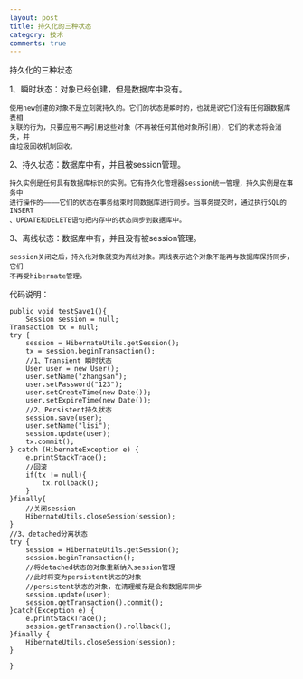 ```yaml
---
layout: post
title: 持久化的三种状态
category: 技术
comments: true
---
```


持久化的三种状态





  1、瞬时状态：对象已经创建，但是数据库中没有。  
  
    使用new创建的对象不是立刻就持久的。它们的状态是瞬时的，也就是说它们没有任何跟数据库表相
    关联的行为，只要应用不再引用这些对象（不再被任何其他对象所引用），它们的状态将会消失，并
    由垃圾回收机制回收。  
  2、持久状态：数据库中有，并且被session管理。
  
    持久实例是任何具有数据库标识的实例。它有持久化管理器session统一管理，持久实例是在事务中
    进行操作的————它们的状态在事务结束时同数据库进行同步。当事务提交时，通过执行SQL的INSERT
    、UPDATE和DELETE语句把内存中的状态同步到数据库中。  
  3、离线状态：数据库中有，并且没有被session管理。  
  
    session关闭之后，持久化对象就变为离线对象。离线表示这个对象不能再与数据库保持同步，它们
    不再受hibernate管理。    
    
代码说明：  

    public void testSave1(){
    	Session session = null;
	Transaction tx = null;
	try {
		session = HibernateUtils.getSession();
		tx = session.beginTransaction();
		//1、Transient 瞬时状态
		User user = new User();
		user.setName("zhangsan");
		user.setPassword("123");
		user.setCreateTime(new Date());
		user.setExpireTime(new Date());
		//2、Persistent持久状态
		session.save(user);
		user.setName("lisi");
		session.update(user);
		tx.commit();
	} catch (HibernateException e) {
		e.printStackTrace();
		//回滚
		if(tx != null){
			tx.rollback();
		}
	}finally{
		//关闭session
		HibernateUtils.closeSession(session);
	}
	//3、detached分离状态
	try {
		session = HibernateUtils.getSession();
		session.beginTransaction();
		//将detached状态的对象重新纳入session管理
		//此时将变为persistent状态的对象
		//persistent状态的对象，在清理缓存是会和数据库同步
		session.update(user);
		session.getTransaction().commit();
	}catch(Exception e) {
		e.printStackTrace();
		session.getTransaction().rollback();
	}finally {
		HibernateUtils.closeSession(session);
	}
		
	}
